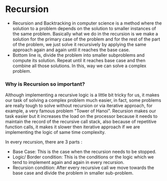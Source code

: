 # Recursion

* Recursion and Backtracking in computer science is a method where the solution to a problem depends on the solution to smaller instances of the same problem.
Basically what we do in the recursion is we make a solution for the primary case of the problem and for the rest of the part of the problem, we just solve it recursively by applying the same approach again and again until it reaches the base case.
* Bottom line is, divide the problem into smaller subproblems and compute its solution. Repeat until it reaches base case and then combine all those solutions. In this, way we can solve a complex problem.

### Why is Recursion so important?
Although implementing a recursive logic is a little bit tricky for us, it makes our task of solving a complex problem much easier, in fact, some problems are really tough to solve without recursion or via iterative approach, for example, a very famous problem "Tower of Hanoi".
Recursion makes our task easier but it increases the load on the processor because it needs to maintain the record of the recursive call stack, also because of repetitive function calls, it makes it slower then iterative approach if we are implementing the logic of same time complexity.

In every recursion, there are 3 parts :
- Base Case: This is the case when the recursion needs to be stopped.
- Logic/ Border condition: This is the conditions or the logic which we tend to implement again and again in every recursion.
- Recursion condition: After every recursive call we move towards the base case and divide the problem in smaller sub-problem.
